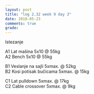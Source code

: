 ```yaml
---
layout: post
title: "log 2.32 week 9 day 3"
date: 2018-05-23
comments: true
grade:
---
```


Istezanje

A1 Lat mašina 5x10 @ 55kg     
A2 Bench 5x10 @ 55kg  

B1 Veslanje na sajli 5xmax. @ 52kg  
B2 Kosi potisak bučicama 5xmax. @ 15kg    

C1 Lat pulldown 5xmax. @ 17kg                
C2 Cable crossover 5xmax. @ 9kg      

